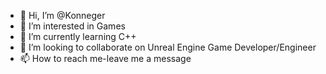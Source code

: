 - 👋 Hi, I’m @Konneger
- 👀 I’m interested in Games
- 🌱 I’m currently learning C++
- 💞️ I’m looking to collaborate on Unreal Engine Game Developer/Engineer
- 📫 How to reach me-leave me a message

<!---
Konneger/Konneger is a ✨ special ✨ repository because its `README.md` (this file) appears on your GitHub profile.
You can click the Preview link to take a look at your changes.
--->
